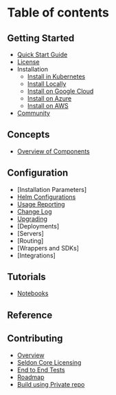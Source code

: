 
# Table of contents

## Getting Started
* [Quick Start Guide](README.md)
* [License](LICENSE.md)
* Installation
    * [Install in Kubernetes](install/installation.md)
    * [Install Locally](install/kind.md)
    * [Install on Google Cloud](install/gcp.md)
    * [Install on Azure](install/azure.md)
    * [Install on AWS](install/aws.md)
* [Community](developer/community.md)

## Concepts
* [Overview of Components](overview.md)
  
## Configuration
  * [Installation Parameters]
   * [Helm Configurations](install/advanced-helm-chart-configuration.md)
   * [Usage Reporting](install/usage-reporting.md)
   * [Change Log](https://github.com/SeldonIO/seldon-core/tree/master/CHANGELOG.md)
   * [Upgrading](upgrading.md)
  * [Deployments]
  * [Servers]
  * [Routing]
  * [Wrappers and SDKs]
  * [Integrations]

## Tutorials
 * [Notebooks](install/notebooks.md)
 
## Reference

## Contributing
 * [Overview](developer/readme.md)
 * [Seldon Core Licensing](developer/contributing.md)
 * [End to End Tests](developer/e2e.md)
 * [Roadmap](developer/roadmap.md)
 * [Build using Private repo](developer/buid-using-private-repo.md)


